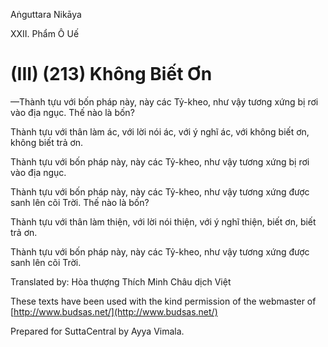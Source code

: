 Aṅguttara Nikāya

XXII. Phẩm Ô Uế

# (III) (213) Không Biết Ơn

—Thành tựu với bốn pháp này, này các Tỷ-kheo, như vậy tương xứng bị rơi vào địa ngục. Thế nào là bốn?

Thành tựu với thân làm ác, với lời nói ác, với ý nghĩ ác, với không biết ơn, không biết trả ơn.

Thành tựu với bốn pháp này, này các Tỷ-kheo, như vậy tương xứng bị rơi vào địa ngục.

Thành tựu với bốn pháp này, này các Tỷ-kheo, như vậy tương xứng được sanh lên cõi Trời. Thế nào là bốn?

Thành tựu với thân làm thiện, với lời nói thiện, với ý nghĩ thiện, biết ơn, biết trả ơn.

Thành tựu với bốn pháp này, này các Tỷ-kheo, như vậy tương xứng được sanh lên cõi Trời.

Translated by: Hòa thượng Thích Minh Châu dịch Việt

These texts have been used with the kind permission of the webmaster of [http://www.budsas.net/](http://www.budsas.net/)

Prepared for SuttaCentral by Ayya Vimala.